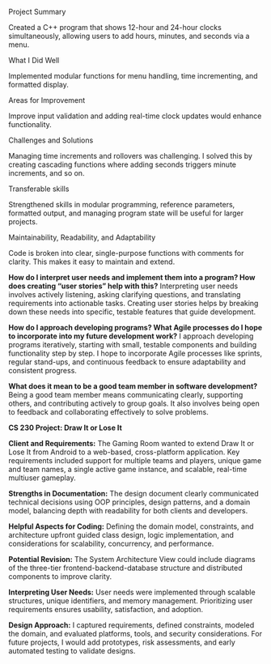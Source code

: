 Project Summary

Created a C++ program that shows 12-hour and 24-hour clocks simultaneously, allowing users to add hours, minutes, and seconds via a menu.


What I Did Well

Implemented modular functions for menu handling, time incrementing, and formatted display.


Areas for Improvement

Improve input validation and adding real-time clock updates would enhance functionality.


Challenges and Solutions

Managing time increments and rollovers was challenging. I solved this by creating cascading functions where adding seconds triggers minute increments, and so on.


Transferable skills

Strengthened skills in modular programming, reference parameters, formatted output, and managing program state will be useful for larger projects.


Maintainability, Readability, and Adaptability

Code is broken into clear, single-purpose functions with comments for clarity. This makes it easy to maintain and extend.

**How do I interpret user needs and implement them into a program? How does creating “user stories” help with this?**
  Interpreting user needs involves actively listening, asking clarifying questions, and translating requirements into actionable tasks. 
  Creating user stories helps by breaking down these needs into specific, testable features that guide development.

**How do I approach developing programs? What Agile processes do I hope to incorporate into my future development work?**
  I approach developing programs iteratively, starting with small, testable components and building functionality step by step. 
  I hope to incorporate Agile processes like sprints, regular stand-ups, and continuous feedback to ensure adaptability and consistent progress.

**What does it mean to be a good team member in software development?**
  Being a good team member means communicating clearly, supporting others, and contributing actively to group goals. 
  It also involves being open to feedback and collaborating effectively to solve problems.

**CS 230 Project: Draw It or Lose It**

**Client and Requirements:**
The Gaming Room wanted to extend Draw It or Lose It from Android to a web-based, cross-platform application. Key requirements included support for multiple teams and players, unique game and team names, a single active game instance, and scalable, real-time multiuser gameplay.

**Strengths in Documentation:**
The design document clearly communicated technical decisions using OOP principles, design patterns, and a domain model, balancing depth with readability for both clients and developers.

**Helpful Aspects for Coding:**
Defining the domain model, constraints, and architecture upfront guided class design, logic implementation, and considerations for scalability, concurrency, and performance.

**Potential Revision:**
The System Architecture View could include diagrams of the three-tier frontend-backend-database structure and distributed components to improve clarity.

**Interpreting User Needs:**
User needs were implemented through scalable structures, unique identifiers, and memory management. Prioritizing user requirements ensures usability, satisfaction, and adoption.

**Design Approach:**
I captured requirements, defined constraints, modeled the domain, and evaluated platforms, tools, and security considerations. For future projects, I would add prototypes, risk assessments, and early automated testing to validate designs. 
